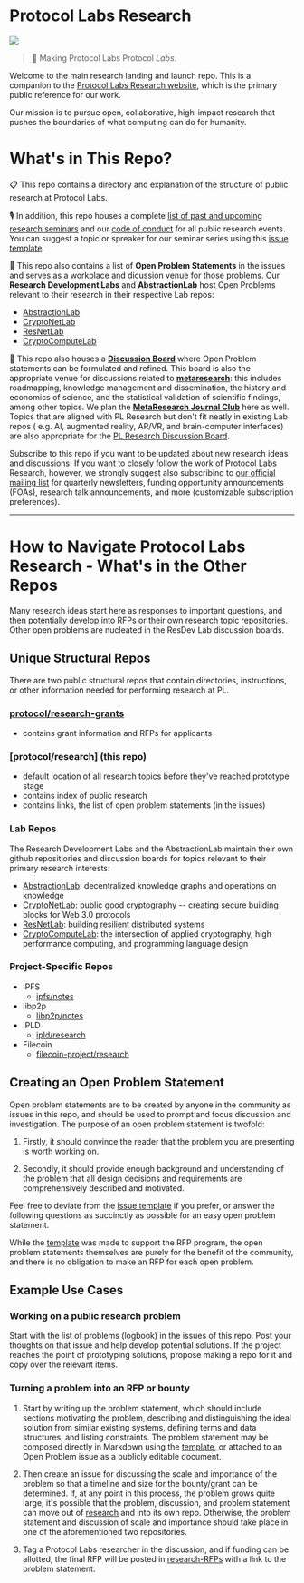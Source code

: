 # Protocol Labs Research
[![](https://img.shields.io/badge/team-research-0f41f4.svg?style=flat-square)](https://github.com/protocol/research)

> :rocket: Making Protocol Labs Protocol _Labs_.

Welcome to the main research landing and launch repo. This is a companion to the [Protocol Labs Research website](https://research.protocol.ai/), which is the primary public reference for our work.

Our mission is to pursue open, collaborative, high-impact research that pushes the boundaries of what computing can do for humanity.

# What's in This Repo?

📋 This repo contains a directory and explanation of the structure of public research at Protocol Labs.

🎙️ In addition, this repo houses a complete [list of past and upcoming research seminars](https://github.com/protocol/research/blob/master/research-events/research-seminars.md) and our [code of conduct](https://github.com/protocol/research/blob/master/research-events/code-of-conduct.md) for all public research events. You can suggest a topic or spreaker for our seminar series using this [issue template](https://github.com/protocol/research/blob/master/.github/ISSUE_TEMPLATE/research-seminar-suggestion.md). 

📝 This repo also contains a list of **Open Problem Statements** in the issues and serves as a workplace and dicussion venue for those problems.
Our **Research Development Labs** and **AbstractionLab** host Open Problems relevant to their research in their respective Lab repos:
-  [AbstractionLab](https://github.com/protocol/AbstractionLab)
-  [CryptoNetLab](https://github.com/protocol/CryptoNetLab)
-  [ResNetLab](https://github.com/protocol/ResNetLab)
-  [CryptoComputeLab](https://github.com/protocol/CryptoComputeLab)


🎤 This repo also houses a [**Discussion Board**](https://github.com/protocol/research/discussions) where Open Problem statements can be formulated and refined. This  board is also the appropriate venue for discussions related to [**metaresearch**](https://research.protocol.ai/areas/metaresearch/): this includes roadmapping, knowledge management and dissemination, the history and economics of science, and the statistical validation of scientific findings,  among other topics. We plan the [**MetaResearch Journal Club**](https://github.com/protocol/research/discussions/categories/metaresearch-journal-club) here as well. Topics that are aligned with PL Research but don't fit neatly in existing Lab repos ( e.g. AI, augmented reality, AR/VR, and brain-computer interfaces) are also appropriate for the [PL Research Discussion Board](https://github.com/protocol/research/discussions).

Subscribe to this repo if you want to be updated about new research ideas and discussions. If you want to closely follow the work of Protocol Labs Research, however, we strongly suggest also subscribing to [our official mailing list](https://protocol.us4.list-manage.com/subscribe?MERGE0=&u=09d704b0125b11d44d67d4617&id=7aa0f1150b&subscribe=) for quarterly newsletters, funding opportunity announcements (FOAs), research talk announcements, and more (customizable subscription preferences). 


---


# How to Navigate Protocol Labs Research - What's in the Other Repos
Many research ideas start here as responses to important questions, and then potentially develop into RFPs or their own research topic repositories. Other open problems are nucleated in the ResDev Lab discussion boards.

## Unique Structural Repos
There are two public structural repos that contain directories, instructions, or other information needed for performing research at PL.


### [protocol/research-grants](https://github.com/protocol/research-RFPs)
 - contains grant information and RFPs for applicants

### [protocol/research]  **(this repo)**
 - default location of all research topics before they've reached prototype stage
 - contains index of public research
 - contains links, the list of open problem statements (in the issues)

### Lab Repos
The Research Development Labs and the AbstractionLab maintain their own github repositiories and discussion boards for topics relevant to their primary research interests:

-  [AbstractionLab](https://github.com/protocol/AbstractionLab): decentralized knowledge graphs and operations on knowledge
-  [CryptoNetLab](https://github.com/protocol/CryptoNetLab): public good cryptography -- creating secure building blocks for Web 3.0 protocols
-  [ResNetLab](https://github.com/protocol/ResNetLab): building resilient distributed systems
-  [CryptoComputeLab](https://github.com/protocol/CryptoComputeLab): the intersection of applied cryptography, high performance computing, and programming language design


### Project-Specific Repos

- IPFS
  - [ipfs/notes](https://github.com/ipfs/notes)
- libp2p
  - [libp2p/notes](https://github.com/libp2p/notes)
- IPLD  
  - [ipld/research](https://github.com/ipld/research)
- Filecoin
  - [filecoin-project/research](https://github.com/filecoin-project/research)

## Creating an Open Problem Statement
Open problem statements are to be created by anyone in the community as issues in this repo, and should be used to prompt and focus discussion and investigation. The purpose of an open problem statement is twofold:

1. Firstly, it should convince the reader that the problem you are presenting is worth working on.  

2. Secondly, it should provide enough background and understanding of the problem that all design decisions and requirements are comprehensively described and motivated. 

Feel free to deviate from the [issue template](https://github.com/protocol/research/blob/add-metaresearch/.github/ISSUE_TEMPLATE/open-problem.md) if you prefer, or answer the following questions as succinctly as possible for an easy open problem statement.

While the [template](https://github.com/protocol/research/blob/add-metaresearch/.github/ISSUE_TEMPLATE/open-problem.md) was made to support the RFP program, the open problem statements themselves are purely for the benefit of the community, and there is no obligation to make an RFP for each open problem.

## Example Use Cases

### Working on a public research problem
Start with the list of problems (logbook) in the issues of this repo.  Post your thoughts on that issue and help develop potential solutions.  If the project reaches the point of prototyping solutions, propose making a repo for it and copy over the relevant items.

### Turning a problem into an RFP or bounty
1. Start by writing up the problem statement, which should include sections motivating the problem, describing and distinguishing the ideal solution from similar existing systems, defining terms and data structures, and listing constraints. The problem statement may be composed directly in Markdown using the [template](https://github.com/protocol/research/blob/add-metaresearch/.github/ISSUE_TEMPLATE/open-problem.md), or attached to an Open Problem issue as a publicly editable document.
 
2. Then create an issue for discussing the scale and importance of the problem so that a timeline and size for the bounty/grant can be determined.  If, at any point in this process, the problem grows quite large, it's possible that the problem, discussion, and problem statement can move out of [research](https://github.com/protocol/research) and into its own repo.  Otherwise, the problem statement and discussion of scale and importance should take place in one of the aforementioned two repositories.  

3. Tag a Protocol Labs researcher in the discussion, and if funding can be allotted, the final RFP will be posted in [research-RFPs](https://github.com/protocol/research-RFPs) with a link to the problem statement.


